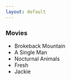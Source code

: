 ```yaml
---
layout: default
---
```


### Movies
- Brokeback Mountain
- A Single Man
- Nocturnal Animals
- Fresh
- Jackie